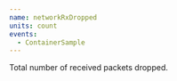 ```yaml
---
name: networkRxDropped
units: count
events:
  - ContainerSample
---
```


Total number of received packets dropped.